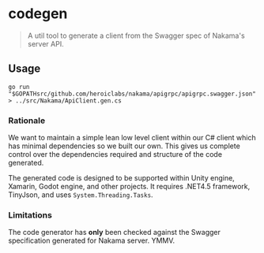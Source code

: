 codegen
=======

> A util tool to generate a client from the Swagger spec of Nakama's server API.

## Usage

```shell
go run "$GOPATHsrc/github.com/heroiclabs/nakama/apigrpc/apigrpc.swagger.json" > ../src/Nakama/ApiClient.gen.cs
```

### Rationale

We want to maintain a simple lean low level client within our C# client which has minimal dependencies so we built our own. This gives us complete control over the dependencies required and structure of the code generated.

The generated code is designed to be supported within Unity engine, Xamarin, Godot engine, and other projects. It requires .NET4.5 framework, TinyJson, and uses `System.Threading.Tasks`.

### Limitations

The code generator has __only__ been checked against the Swagger specification generated for Nakama server. YMMV.

